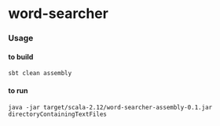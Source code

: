 # word-searcher

### Usage
#### to build
```
sbt clean assembly
```

#### to run
```
java -jar target/scala-2.12/word-searcher-assembly-0.1.jar directoryContainingTextFiles
```
